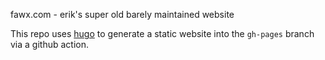 fawx.com - erik's super old barely maintained website

This repo uses [hugo](https://gohugo.io/) to generate a static website into the `gh-pages` branch via a github action.
